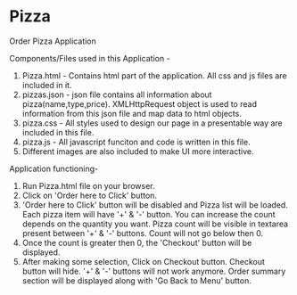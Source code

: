 # Pizza
Order Pizza Application

Components/Files used in this Application -
1. Pizza.html - Contains html part of the application. All css and js files are included in it.
2. pizzas.json - json file contains all information about pizza(name,type,price). XMLHttpRequest object is used to read information from this json file and map data to html objects.
3. pizza.css - All styles used to design our page in a presentable way are included in this file.
4. pizza.js - All javascript funciton and code is written in this file.
5. Different images are also included to make UI more interactive.

Application functioning-

1. Run Pizza.html file on your browser.
2. Click on 'Order here to Click' button.
3. 'Order here to Click' button will be disabled and Pizza list will be loaded. Each pizza item will have '+' & '-' button. You can increase the count depends on the quantity you want.
Pizza count will be visible in textarea present between '+' & '-' buttons.
Count will not go below then 0.
4. Once the count is greater then 0, the 'Checkout' button will be displayed.
5. After making some selection, Click on Checkout button.
Checkout button will hide. '+' & '-' buttons will not work anymore.
Order summary section will be displayed along with 'Go Back to Menu' button.

